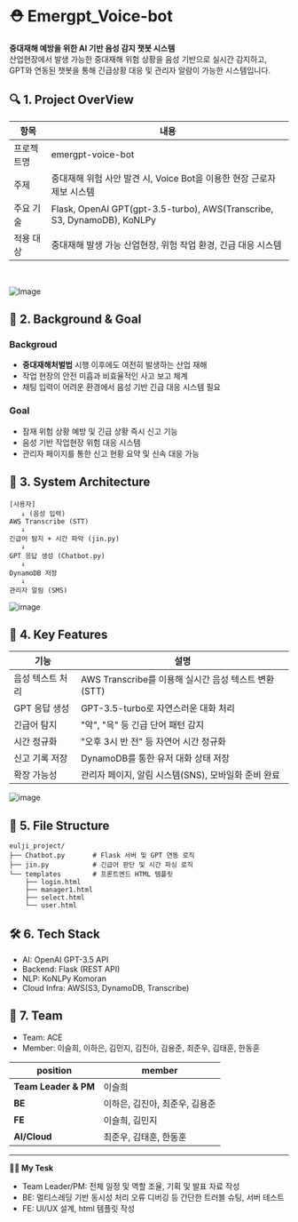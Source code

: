 # ⛑️ Emergpt_Voice-bot
**중대재해 예방을 위한 AI 기반 음성 감지 챗봇 시스템**  
산업현장에서 발생 가능한 중대재해 위험 상황을 음성 기반으로 실시간 감지하고,  
GPT와 연동된 챗봇을 통해 긴급상황 대응 및 관리자 알람이 가능한 시스템입니다.

## 🔍 1. Project OverView
| 항목 | 내용 |
| --------- | ----- |
| 프로젝트명 | emergpt-voice-bot |
| 주제 | 중대재해 위험 사안 발견 시, Voice Bot을 이용한 현장 근로자 제보 시스템 |
| 주요 기술 | Flask, OpenAI GPT(gpt-3.5-turbo), AWS(Transcribe, S3, DynamoDB), KoNLPy |
| 적용 대상 | 중대재해 발생 가능 산업현장, 위험 작업 환경, 긴급 대응 시스템 |   
<br/>
  
![Image](https://github.com/user-attachments/assets/a0eff313-bf3a-4da3-a542-b712886a1324)
  
## 🎯 2. Background & Goal
### Backgroud
- **중대재해처벌법** 시행 이후에도 여전히 발생하는 산업 재해
- 작업 현장의 안전 미흡과 비효율적인 사고 보고 체계
- 채팅 입력이 어려운 환경에서 음성 기반 긴급 대응 시스템 필요
### Goal
- 잠재 위험 상황 예방 및 긴급 상황 즉시 신고 기능
- 음성 기반 작업현장 위험 대응 시스템
- 관리자 페이지를 통한 신고 현황 요약 및 신속 대응 가능

## 🧱 3. System Architecture
```
[사용자]
   ↓ (음성 입력)
AWS Transcribe (STT)
   ↓
긴급어 탐지 + 시간 파악 (jin.py)
   ↓
GPT 응답 생성 (Chatbot.py)
   ↓
DynamoDB 저장
   ↓
관리자 알림 (SMS)
```
![image](https://github.com/user-attachments/assets/bdeba10d-447c-47e8-8933-fab6bbcba933)

## 📌 4. Key Features
| 기능 | 설명 |
|------|------|
| 음성 텍스트 처리 | AWS Transcribe를 이용해 실시간 음성 텍스트 변환(STT) |
| GPT 응답 생성 | GPT-3.5-turbo로 자연스러운 대화 처리 |
| 긴급어 탐지 | "악", "윽" 등 긴급 단어 패턴 감지 |
| 시간 정규화 | "오후 3시 반 전" 등 자연어 시간 정규화 |
| 신고 기록 저장 | DynamoDB를 통한 유저 대화 상태 저장 |
| 확장 가능성 | 관리자 페이지, 알림 시스템(SNS), 모바일화 준비 완료 |

![image](https://github.com/user-attachments/assets/d045cc9f-cf1e-422d-8181-fff113689c7c)


## 📁 5. File Structure
```
eulji_project/
├── Chatbot.py       # Flask 서버 및 GPT 연동 로직
├── jin.py           # 긴급어 판단 및 시간 파싱 로직
└── templates        # 프론트엔드 HTML 템플릿
    ├── login.html
    ├── manager1.html
    ├── select.html
    └── user.html
```

## 🛠️ 6. Tech Stack

- AI: OpenAI GPT-3.5 API
- Backend: Flask (REST API)
- NLP: KoNLPy Komoran
- Cloud Infra: AWS(S3, DynamoDB, Transcribe)

## 👥  7. Team 
* Team: ACE
* Member: 이슬희, 이하은, 김민지, 김진아, 김용준, 최준우, 김태훈, 한동훈

| position | member |
| ---- | ---- |
| **Team Leader & PM** | 이슬희 |
| **BE** | 이하은, 김진아, 최준우, 김용준 |
| **FE** | 이슬희, 김민지 |
| **AI/Cloud** |  최준우, 김태훈, 한동훈 |
---
**🙋‍♀️ My Tesk**  
- Team Leader/PM: 전체 일정 및 역할 조율, 기획 및 발표 자료 작성
- BE: 멀티스레딩 기반 동시성 처리 오류 디버깅 등 간단한 트러블 슈팅, 서버 테스트
- FE: UI/UX 설계, html 템플릿 작성


